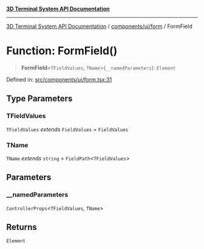 [**3D Terminal System API Documentation**](../../../../README.md)

***

[3D Terminal System API Documentation](../../../../README.md) / [components/ui/form](../README.md) / FormField

# Function: FormField()

> **FormField**\<`TFieldValues`, `TName`\>(`__namedParameters`): `Element`

Defined in: [src/components/ui/form.tsx:31](https://github.com/Dicommunitas/ThreeJS_Terminal_3D/blob/badc3233eff8eb21985e1864af032399a617b0af/src/components/ui/form.tsx#L31)

## Type Parameters

### TFieldValues

`TFieldValues` *extends* `FieldValues` = `FieldValues`

### TName

`TName` *extends* `string` = `FieldPath`\<`TFieldValues`\>

## Parameters

### \_\_namedParameters

`ControllerProps`\<`TFieldValues`, `TName`\>

## Returns

`Element`
